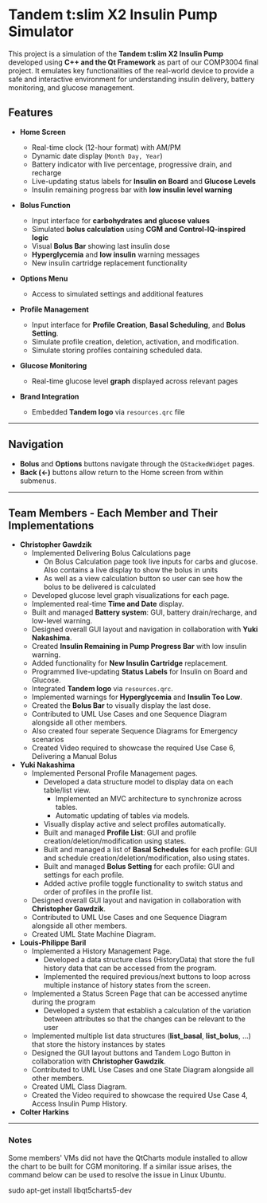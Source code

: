 # Tandem t:slim X2 Insulin Pump Simulator

This project is a simulation of the **Tandem t:slim X2 Insulin Pump** developed using **C++ and the Qt Framework** as part of our COMP3004 final project. It emulates key functionalities of the real-world device to provide a safe and interactive environment for understanding insulin delivery, battery monitoring, and glucose management.

## Features

- **Home Screen**
  - Real-time clock (12-hour format) with AM/PM
  - Dynamic date display (`Month Day, Year`)
  - Battery indicator with live percentage, progressive drain, and recharge
  - Live-updating status labels for **Insulin on Board** and **Glucose Levels**
  - Insulin remaining progress bar with **low insulin level warning**

- **Bolus Function**
  - Input interface for **carbohydrates and glucose values**
  - Simulated **bolus calculation** using **CGM and Control-IQ-inspired logic**
  - Visual **Bolus Bar** showing last insulin dose
  - **Hyperglycemia** and **low insulin** warning messages
  - New insulin cartridge replacement functionality

- **Options Menu**
  - Access to simulated settings and additional features
 
- **Profile Management**
  - Input interface for **Profile Creation**, **Basal Scheduling**, and **Bolus Setting**.
  - Simulate profile creation, deletion, activation, and modification.
  - Simulate storing profiles containing scheduled data.

- **Glucose Monitoring**
  - Real-time glucose level **graph** displayed across relevant pages

- **Brand Integration**
  - Embedded **Tandem logo** via `resources.qrc` file

---

## Navigation

- **Bolus** and **Options** buttons navigate through the `QStackedWidget` pages.
- **Back (<-)** buttons allow return to the Home screen from within submenus.

---

## Team Members - Each Member and Their Implementations

- **Christopher Gawdzik**
  - Implemented Delivering Bolus Calculations page
    - On Bolus Calculation page took live inputs for carbs and glucose. Also contains a live display to show the bolus in units
    - As well as a view calculation button so user can see how the bolus to be delivered is calculated
  - Developed glucose level graph visualizations for each page.
  - Implemented real-time **Time and Date** display.
  - Built and managed **Battery system**: GUI, battery drain/recharge, and low-level warning.
  - Designed overall GUI layout and navigation in collaboration with **Yuki Nakashima**.
  - Created **Insulin Remaining in Pump Progress Bar** with low insulin warning.
  - Added functionality for **New Insulin Cartridge** replacement.
  - Programmed live-updating **Status Labels** for Insulin on Board and Glucose.
  - Integrated **Tandem logo** via `resources.qrc`.
  - Implemented warnings for **Hyperglycemia** and **Insulin Too Low**.
  - Created the **Bolus Bar** to visually display the last dose.
  - Contributed to UML Use Cases and one Sequence Diagram alongside all other members.
  - Also created four seperate Sequence Diagrams for Emergency scenarios
  - Created Video required to showcase the required Use Case 6, Delivering a Manual Bolus
- **Yuki Nakashima**
  - Implemented Personal Profile Management pages.
    - Developed a data structure model to display data on each table/list view.
      - Implemented an MVC architecture to synchronize across tables.
      - Automatic updating of tables via models.
    - Visually display active and select profiles automatically.
    - Built and managed **Profile List**: GUI and profile creation/deletion/modification using states.
    - Built and managed a list of **Basal Schedules** for each profile: GUI and schedule creation/deletion/modification, also using states.
    - Built and managed **Bolus Setting** for each profile: GUI and settings for each profile.
    - Added active profile toggle functionality to switch status and order of profiles in the profile list.
  - Designed overall GUI layout and navigation in collaboration with **Christopher Gawdzik**.
  - Contributed to UML Use Cases and one Sequence Diagram alongside all other members.
  - Created UML State Machine Diagram.
- **Louis-Philippe Baril**
   - Implemented a History Management Page.
     - Developed a data structure class (HistoryData) that store the full history data that can be accessed from the program.
     - Implemented the required previous/next buttons to loop across multiple instance of history states from the screen.
   - Implemented a Status Screen Page that can be accessed anytime during the program
     - Developed a system that establish a calculation of the variation between attributes so that the changes can be relevant to the user
  - Implemented multiple list data structures (**list_basal**, **list_bolus**, ...) that store the history instances by states
  - Designed the GUI layout buttons and Tandem Logo Button in collaboration with **Christopher Gawdzik**.
  - Contributed to UML Use Cases and one State Diagram alongside all other members.
  - Created UML Class Diagram.
  - Created the Video required to showcase the required Use Case 4, Access Insulin Pump History.
- **Colter Harkins**  

---

### Notes
Some members' VMs did not have the QtCharts module installed to allow the chart to be built for CGM monitoring. If a similar issue arises, the command below can be used to resolve the issue in Linux Ubuntu.

  sudo apt-get install libqt5charts5-dev
